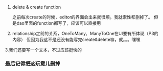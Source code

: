 1. delete & create function


    之前每次create的时候，editor的界面会出来就很烦。我就索性都删掉了。
    但是dao里面的function都写了，应该可以直接用
    
    
2. relationship之前的关系，OneToMany，ManyToOne在UI要有所体现（P3的内容） 但因为我这不是还没有能写完create&delete嘛，就。。。嘿嘿


3.我们还要写一个文本，不过应该挺快的


 ### 最后记得把这玩意儿删掉 ### 
